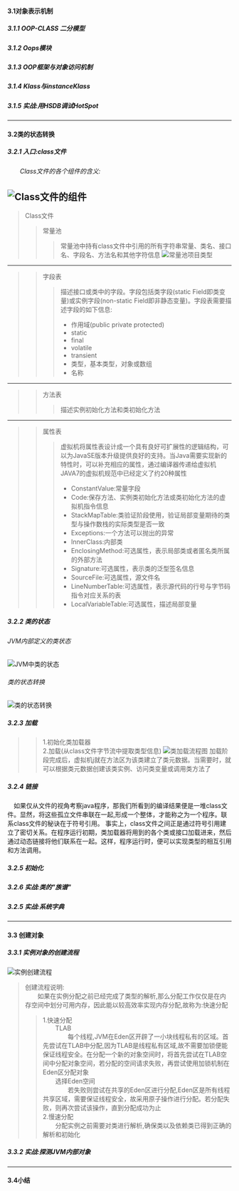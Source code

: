 #### 3.1对象表示机制
##### 3.1.1 OOP-CLASS 二分模型
##### 3.1.2 Oops模块
##### 3.1.3 OOP框架与对象访问机制
##### 3.1.4 Klass与instanceKlass
##### 3.1.5 实战:用HSDB调试HotSpot

---
#### 3.2类的状态转换
##### 3.2.1 入口:class文件
###### &emsp;&emsp;Class文件的各个组件的含义:
![Class文件的组件](./graph/Class文件格式.png)
---
>Class文件
>>常量池
>>>常量池中持有class文件中引用的所有字符串常量、类名、接口名、字段名、方法名和其他字符信息
![常量池项目类型](./graph/常量池项目类型.png)
---
>>字段表
>>>描述接口或类中的字段。字段包括类字段(static Field即类变量)或实例字段(non-static Field即非静态变量)。字段表需要描述字段的如下信息:
>>>* 作用域(public private protected)
>>>* static
>>>* final
>>>* volatile
>>>* transient
>>>* 类型，基本类型，对象或数组
>>>* 名称<br>
---
>>方法表
>>>描述实例初始化方法和类初始化方法
---
>>属性表
>>>虚拟机将属性表设计成一个具有良好可扩展性的逻辑结构，可以为JavaSE版本升级提供良好的支持。当Java需要实现新的特性时，可以补充相应的属性，通过编译器传递给虚拟机<br>
>>>JAVA7的虚拟机规范中已经定义了约20种属性
>>>* ConstantValue:常量字段
>>>* Code:保存方法、实例类初始化方法或类初始化方法的虚拟机指令信息
>>>* StackMapTable:类验证阶段使用，验证局部变量期待的类型与操作数栈的实际类型是否一致
>>>* Exceptions:一个方法可以抛出的异常
>>>* InnerClass:内部类
>>>* EnclosingMethod:可选属性，表示局部类或者匿名类所属的外部方法
>>>* Signature:可选属性，表示类的泛型签名信息
>>>* SourceFile:可选属性，源文件名
>>>* LineNumberTable:可选属性，表示源代码的行号与字节码指令对应关系的表
>>>* LocalVariableTable:可选属性，描述局部变量
##### 3.2.2 类的状态
###### JVM内部定义的类状态
![JVM中类的状态](./graph/类的状态.png)
###### 类的状态转换
![类的状态转换](./graph/类的状态转换.png)
##### 3.2.3 加载
>>1.初始化类加载器<br>
>>2.加载(从class文件字节流中提取类型信息)
![类加载流程图](./graph/类加载流程图.png)
加载阶段完成后，虚拟机j就在方法区为该类建立了类元数据。当需要时，就可以根据类元数据创建该类实例、访问类变量或调用类方法了
##### 3.2.4 链接
&emsp;如果仅从文件的视角考察java程序，那我们所看到的编译结果便是一堆class文件。显然，将这些孤立文件串联在一起,形成一个整体，才能称之为一个程序。联系class文件的秘诀在于符号引用。
事实上，class文件之间正是通过符号引用建立了密切关系。在程序运行初期，类加载器将用到的各个类或接口加载进来，然后通过动态链接将他们联系在一起。这样，程序运行时，便可以实现类型的相互引用和方法调用。
##### 3.2.5 初始化
##### 3.2.6 实战:类的"族谱"
##### 3.2.5 实战:系统字典

---
#### 3.3 创建对象
##### 3.3.1 实例对象的创建流程
![实例创建流程](./graph/创建对象.png)
>创建流程说明:<br>
&emsp;&emsp;如果在实例分配之前已经完成了类型的解析,那么分配工作仅仅是在内存空间中划分可用内存，因此能以较高效率实现内存分配,故称为:快速分配
>>1.快速分配<br>
>>&emsp;&emsp;TLAB<br>
>>&emsp;&emsp;&emsp;&emsp;每个线程,JVM在Eden区开辟了一小块线程私有的区域。首先尝试在TLAB中分配,因为TLAB是线程私有区域,故不需要加锁便能保证线程安全。在分配一个新的对象空间时，将首先尝试在TLAB空间中分配对象空间，若分配的空间请求失败，再尝试使用加锁机制在Eden区分配对象<br>
>>&emsp;&emsp;选择Eden空间<br>
>>&emsp;&emsp;&emsp;&emsp;若失败则尝试在共享的Eden区进行分配,Eden区是所有线程共享区域，需要保证线程安全，故采用原子操作进行分配。若分配失败，则再次尝试该操作，直到分配成功为止<br>
>>2.慢速分配<br>
>>&emsp;&emsp;分配实例之前需要对类进行解析,确保类以及依赖类已得到正确的解析和初始化
##### 3.3.2 实战:探测JVM内部对象

---
#### 3.4小结


